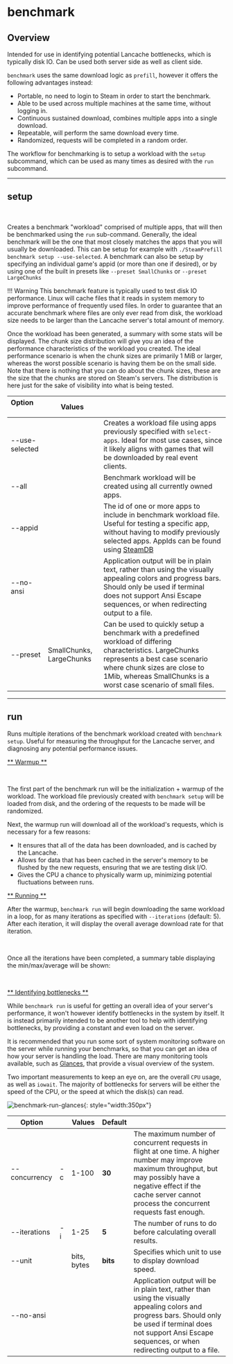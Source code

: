 # benchmark

## Overview

Intended for use in identifying potential Lancache bottlenecks, which is typically disk IO. Can be used both server side as well as client side.

<!-- TODO give this whole file another run through.  Maybe write a more in depth workflow explanation.  --!>
<!-- TODO don't like this line -->

`benchmark` uses the same download logic as `prefill`, however it offers the following advantages instead:

<!-- TODO touch this up -->

- Portable, no need to login to Steam in order to start the benchmark.
- Able to be used across multiple machines at the same time, without logging in.
- Continuous sustained download, combines multiple apps into a single download.
- Repeatable, will perform the same download every time.
- Randomized, requests will be completed in a random order.

The workflow for benchmarking is to setup a workload with the `setup` subcommand, which can be used as many times as desired with the `run` subcommand.

---

## setup

<div data-cli-player="../casts/benchmark-setup.cast" data-rows=19></div>
<br>

Creates a benchmark "workload" comprised of multiple apps, that will then be benchmarked using the `run` sub-command.  Generally, the ideal benchmark will be the one that most closely matches the apps that you will usually be downloaded.  This can be setup for example with `./SteamPrefill benchmark setup --use-selected`. A benchmark can also be setup by specifying an individual game's appid (or more than one if desired), or by using one of the built in presets like `--preset SmallChunks` or `--preset LargeChunks`

!!! Warning
    This benchmark feature is typically used to test disk IO performance. Linux will cache files that it reads in system memory to improve performance of frequently used files. In order to guarantee that an accurate benchmark where files are only ever read from disk, the workload size needs to be larger than the Lancache server's total amount of memory.

Once the workload has been generated, a summary with some stats will be displayed. The chunk size distribution will give you an idea of the performance characteristics of the workload you created. The ideal performance scenario is when the chunk sizes are primarily 1 MiB or larger, whereas the worst possible scenario is having them be on the small side. Note that there is nothing that you can do about the chunk sizes, these are the size that the chunks are stored on Steam's servers. The distribution is here just for the sake of visibility into what is being tested.


<!-- Markdown columns determine width based on the the longest cell.  &nbsp; forces the length to be longer, so --use-selected doesn't get broken into two lines  -->

| Option &nbsp; &nbsp; &nbsp; &nbsp; &nbsp; &nbsp; &nbsp; | Values                   |                                                                                                                                                                                                                                                 |
| ------------------------------------------------------- | ------------------------ | ----------------------------------------------------------------------------------------------------------------------------------------------------------------------------------------------------------------------------------------------- |
| --use-selected                                          |                          | Creates a workload file using apps previously specified with `select-apps`. Ideal for most use cases, since it likely aligns with games that will be downloaded by real event clients.                                                          |
| --all                                                   |                          | Benchmark workload will be created using all currently owned apps.                                                                                                                                                                              |
| --appid                                                 |                          | The id of one or more apps to include in benchmark workload file. Useful for testing a specific app, without having to modify previously selected apps. AppIds can be found using [SteamDB](https://steamdb.info/)                              |
| --no-ansi                                               |                          | Application output will be in plain text, rather than using the visually appealing colors and progress bars. Should only be used if terminal does not support Ansi Escape sequences, or when redirecting output to a file.                      |
| --preset                                                | SmallChunks, LargeChunks | Can be used to quickly setup a benchmark with a predefined workload of differing characteristics. LargeChunks represents a best case scenario where chunk sizes are close to 1Mib, whereas SmallChunks is a worst case scenario of small files. |

---

## run

Runs multiple iterations of the benchmark workload created with `benchmark setup`. Useful for measuring the throughput for the Lancache server, and diagnosing any potential performance issues.

<u>** Warmup **</u>

<div data-cli-player="../casts/benchmark-warmup.cast" data-rows=5></div>
<br>

The first part of the benchmark run will be the initialization + warmup of the workload. The workload file previously created with `benchmark setup` will be loaded from disk, and the ordering of the requests to be made will be randomized.

Next, the warmup run will download all of the workload's requests, which is necessary for a few reasons:

- It ensures that all of the data has been downloaded, and is cached by the Lancache.
- Allows for data that has been cached in the server's memory to be flushed by the new requests, ensuring that we are testing disk I/O.
- Gives the CPU a chance to physically warm up, minimizing potential fluctuations between runs.

<u>** Running **</u>

After the warmup, `benchmark run` will begin downloading the same workload in a loop, for as many iterations as specified with `--iterations` (default: 5). After each iteration, it will display the overall average download rate for that iteration.

<div data-cli-player="../casts/benchmark-iterations.cast" data-rows=5></div>
<br>

Once all the iterations have been completed, a summary table displaying the min/max/average will be shown:

<div data-cli-player="../casts/benchmark-run-summary.cast" data-rows=6></div>
<br>

<u>** Identifying bottlenecks **</u>

While `benchmark run` is useful for getting an overall idea of your server's performance, it won't however identify bottlenecks in the system by itself. It is instead primarily intended to be another tool to help with identifying bottlenecks, by providing a constant and even load on the server.

It is recommended that you run some sort of system monitoring software on the server while running your benchmarks, so that you can get an idea of how your server is handling the load. There are many monitoring tools available, such as [Glances](https://github.com/nicolargo/glances), that provide a visual overview of the system.

Two important measurements to keep an eye on, are the overall `CPU` usage, as well as `iowait`. The majority of bottlenecks for servers will be either the speed of the CPU, or the speed at which the disk(s) can read.

![benchmark-run-glances](images/benchmark-run-glances.png){: style="width:350px"}

| Option        |     | Values      | Default  |                                                                                                                                                                                                                                  |
| ------------- | --- | ----------- | -------- | -------------------------------------------------------------------------------------------------------------------------------------------------------------------------------------------------------------------------------- |
| --concurrency | -c  | 1-100       | **30**   | The maximum number of concurrent requests in flight at one time. A higher number may improve maximum throughput, but may possibly have a negative effect if the cache server cannot process the concurrent requests fast enough. |
| --iterations  | -i  | 1-25        | **5**    | The number of runs to do before calculating overall results.                                                                                                                                                                     |
| --unit        |     | bits, bytes | **bits** | Specifies which unit to use to display download speed.                                                                                                                                                                           |
| --no-ansi     |     |             |          | Application output will be in plain text, rather than using the visually appealing colors and progress bars. Should only be used if terminal does not support Ansi Escape sequences, or when redirecting output to a file.       |
